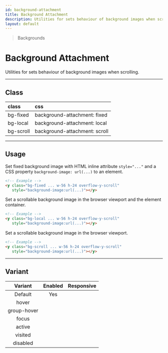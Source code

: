 ```yaml
---
id: background-attachment
title: Background Attachment
description: Utilities for sets behaviour of background images when scrolling.
layout: default
---
```


> Backgrounds

# Background Attachment

Utilities for sets behaviour of background images when scrolling.

---

## Class

| <span class="px-3 py-1 text-white bg-charcoal-100 rounded-full">class</span> | <span class="px-3 py-1 text-white bg-charcoal-100 rounded-full">css</span> |
|:--|:--|
| bg-fixed | background-attachment: fixed |
| bg-local | background-attachment: local |
| bg-scroll | background-attachment: scroll |

---

## Usage

Set fixed background image with HTML inline attribute `style="..."` and a CSS property `background-image: url(...)` to an element.

<y class="my-2 mx-auto max-w-sm bg-red-300">
  <y class="h-32 w-full overflow-y-scroll">
    <y class="h-64 w-64 bg-fixed"
       style="background-image:url(https://picsum.photos/300?=1)"></y>
  </y>
</y>

```html
<!-- Example -->
<y class="bg-fixed ... w-56 h-24 overflow-y-scroll"
   style="background-image:url(...)"></y>
```

Set a scrollable background image in the browser viewport and the element container.

<y class="my-2 mx-auto max-w-sm bg-red-300">
  <y class="h-32 w-full overflow-y-scroll">
    <y class="h-64 w-64 bg-local"
       style="background-image:url(https://picsum.photos/300?=1)"></y>
  </y>
</y>

```html
<!-- Example -->
<y class="bg-local ... w-56 h-24 overflow-y-scroll"
   style="background-image:url(...)"></y>
```

Set a scrollable background image in the browser viewport.

<y class="my-2 mx-auto max-w-sm bg-red-300">
  <y class="h-32 w-full overflow-y-scroll">
    <y class="h-64 w-64 bg-scroll"
       style="background-image:url(https://picsum.photos/300?=1)"></y>
  </y>
</y>

```html
<!-- Example -->
<y class="bg-scroll ... w-56 h-24 overflow-y-scroll"
   style="background-image:url(...)"></y>
```

---

## Variant

| <span class="font-semibold underline">Variant</span> | <span class="font-semibold underline">Enabled</span> | <span class="font-semibold underline">Responsive</span> |
|:-:|:-:|:-:|
| Default | Yes | |
| hover| | |
| group-hover | | |
| focus | | |
| active | | |
| visited | | |
| disabled | | |